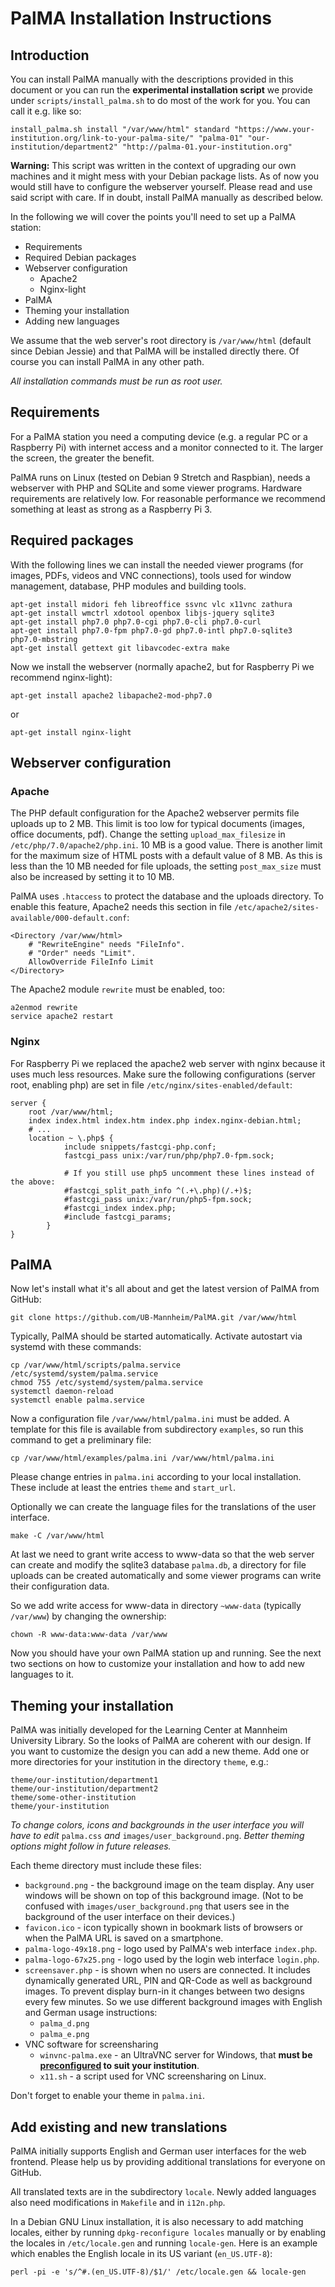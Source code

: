 # PalMA Installation Instructions

## Introduction

You can install PalMA manually with the descriptions provided in this document or you can run the **experimental installation script** we provide under `scripts/install_palma.sh` to do most of the work for you. You can call it e.g. like so:

`install_palma.sh install "/var/www/html" standard "https://www.your-institution.org/link-to-your-palma-site/" "palma-01" "our-institution/department2" "http://palma-01.your-institution.org"`

**Warning:** This script was written in the context of upgrading our own machines and it might mess with your Debian package lists. As of now you would still have to configure the webserver yourself.
Please read and use said script with care. If in doubt, install PalMA manually as described below.

In the following we will cover the points you'll need to set up a PalMA station:

* Requirements
* Required Debian packages
* Webserver configuration
  * Apache2
  * Nginx-light
* PalMA
* Theming your installation
* Adding new languages

We assume that the web server's root directory is `/var/www/html` (default since Debian Jessie) and that PalMA will be installed directly there. Of course you can install PalMA in any other path.

_All installation commands must be run as root user._

## Requirements

For a PalMA station you need a computing device (e.g. a regular PC or a Raspberry Pi) with internet access and a monitor connected to it. The larger the screen, the greater the benefit.

PalMA runs on Linux (tested on Debian 9 Stretch and Raspbian), needs a webserver with PHP and SQLite and some viewer programs.
Hardware requirements are relatively low. For reasonable performance we recommend something at least as strong as a Raspberry Pi 3.

## Required packages

With the following lines we can install the needed viewer programs (for images, PDFs, videos and VNC connections), tools used for window management, database, PHP modules and building tools.

    apt-get install midori feh libreoffice ssvnc vlc x11vnc zathura
    apt-get install wmctrl xdotool openbox libjs-jquery sqlite3
    apt-get install php7.0 php7.0-cgi php7.0-cli php7.0-curl
    apt-get install php7.0-fpm php7.0-gd php7.0-intl php7.0-sqlite3 php7.0-mbstring
    apt-get install gettext git libavcodec-extra make

Now we install the webserver (normally apache2, but for Raspberry Pi we recommend nginx-light):

    apt-get install apache2 libapache2-mod-php7.0

or

    apt-get install nginx-light

## Webserver configuration

### Apache

The PHP default configuration for the Apache2 webserver permits file uploads
up to 2 MB. This limit is too low for typical documents (images,
office documents, pdf). Change the setting `upload_max_filesize` in
`/etc/php/7.0/apache2/php.ini`. 10 MB is a good value. There is another limit
for the maximum size of HTML posts with a default value of 8 MB.
As this is less than the 10 MB needed for file uploads, the setting
`post_max_size` must also be increased by setting it to 10 MB.

PalMA uses `.htaccess` to protect the database and the uploads directory.
To enable this feature, Apache2 needs this section in file
`/etc/apache2/sites-available/000-default.conf`:

    <Directory /var/www/html>
        # "RewriteEngine" needs "FileInfo".
        # "Order" needs "Limit".
        AllowOverride FileInfo Limit
    </Directory>

The Apache2 module `rewrite` must be enabled, too:

    a2enmod rewrite
    service apache2 restart

### Nginx

For Raspberry Pi we replaced the apache2 web server with nginx because it uses much
less resources. Make sure the following configurations (server root, enabling php) are set in
file `/etc/nginx/sites-enabled/default`:

    server {
        root /var/www/html;
        index index.html index.htm index.php index.nginx-debian.html;
        # ...
        location ~ \.php$ {
                include snippets/fastcgi-php.conf;
                fastcgi_pass unix:/var/run/php/php7.0-fpm.sock;

                # If you still use php5 uncomment these lines instead of the above:
                #fastcgi_split_path_info ^(.+\.php)(/.+)$;
                #fastcgi_pass unix:/var/run/php5-fpm.sock;
                #fastcgi_index index.php;
                #include fastcgi_params;
            }
    }

## PalMA

Now let's install what it's all about and get the latest version of PalMA from GitHub:

    git clone https://github.com/UB-Mannheim/PalMA.git /var/www/html

Typically, PalMA should be started automatically. Activate autostart via systemd with these commands:

    cp /var/www/html/scripts/palma.service /etc/systemd/system/palma.service
    chmod 755 /etc/systemd/system/palma.service
    systemctl daemon-reload
    systemctl enable palma.service

Now a configuration file `/var/www/html/palma.ini` must be added.
A template for this file is available from subdirectory `examples`, so run
this command to get a preliminary file:

    cp /var/www/html/examples/palma.ini /var/www/html/palma.ini

Please change entries in `palma.ini` according to your local installation.
These include at least the entries `theme` and `start_url`.

Optionally we can create the language files for the translations of the user interface.

    make -C /var/www/html

At last we need to grant write access to www-data so that the web server can
create and modify the sqlite3 database `palma.db`, a directory for file uploads
can be created automatically and some viewer programs can write their
configuration data.

So we add write access for www-data in directory `~www-data` (typically
`/var/www`) by changing the ownership:

    chown -R www-data:www-data /var/www

Now you should have your own PalMA station up and running.
See the next two sections on how to customize your installation and how to add new languages to it.

## Theming your installation

PalMA was initially developed for the Learning Center at Mannheim University
Library. So the looks of PalMA are coherent with our design.
If you want to customize the design you can add a new theme.
Add one or more directories for your institution in the directory `theme`, e.g.:

    theme/our-institution/department1
    theme/our-institution/department2
    theme/some-other-institution
    theme/your-institution

_To change colors, icons and backgrounds in the user interface you will have to edit_ `palma.css` _and_ `images/user_background.png`.
_Better theming options might follow in future releases._

Each theme directory must include these files:

* `background.png` - the background image on the team display. Any user windows will be shown on top of this background image. (Not to be confused with `images/user_background.png` that users see in the background of the user interface on their devices.)
* `favicon.ico` - icon typically shown in bookmark lists of browsers or when the PalMA URL is saved on a smartphone.
* `palma-logo-49x18.png` - logo used by PalMA's web interface `index.php`.
* `palma-logo-67x25.png` - logo used by the login web interface `login.php`.
* `screensaver.php` - is shown when no users are connected. It includes dynamically generated URL, PIN and QR-Code as well as background images. To prevent display burn-in it changes between two designs every few minutes. So we use different background images with English and German usage instructions:
  * `palma_d.png`
  * `palma_e.png`
* VNC software for screensharing
  * `winvnc-palma.exe` - an UltraVNC server for Windows, that **must be [preconfigured](http://www.uvnc.com/docs/uvnc-sc.html]) to suit your institution**.
  * `x11.sh` - a script used for VNC screensharing on Linux.

Don't forget to enable your theme in `palma.ini`.

## Add existing and new translations

PalMA initially supports English and German user interfaces for the web
frontend. Please help us by providing additional translations for everyone on GitHub.

All translated texts are in the subdirectory `locale`.
Newly added languages also need modifications in `Makefile` and in `i12n.php`.

In a Debian GNU Linux installation, it is also necessary to add matching
locales, either by running `dpkg-reconfigure locales` manually or by enabling
the locales in `/etc/locale.gen` and running `locale-gen`. Here is an
example which enables the English locale in its US variant (`en_US.UTF-8`):

    perl -pi -e 's/^#.(en_US.UTF-8)/$1/' /etc/locale.gen && locale-gen
